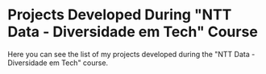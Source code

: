 # Projects Developed During "NTT Data - Diversidade em Tech" Course
Here you can see the list of my projects developed during the "NTT Data - Diversidade em Tech" course.
